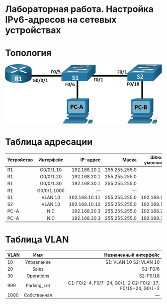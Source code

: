 # Лабораторная работа. Настройка IPv6-адресов на сетевых устройствах 

# Топология

![Image alt](https://github.com/giendo152/network-basic/blob/main/practice/pra6/1.png)
 
# Таблица адресации

| Устройство | Интерфейс	| IP-адрес	| Маска	| Шлюз по умолчанию |
| ---------------- |:------------------:| -----------------:|--------------:|------------: |
| R1               |	G0/0/1.10	| 192.168.10.1 |	255.255.255.0 |	— |
| R1               |	G0/0/1.20	| 192.168.20.1 |	255.255.255.0 |	— |
| R1               |	G0/0/1.30	| 192.168.30.1 |	255.255.255.0 |	— |
| R1               |	G0/0/1.1000	| — |	— |	— |
| S1 | VLAN 10	| 192.168.10.11	| 255.255.255.0	| 192.168.10.1 |
| S2 | VLAN 10	| 192.168.10.12	| 255.255.255.0	| 192.168.10.1 |
| PC-A |	NIC	| 192.168.20.3 |	255.255.255.0	| 192.168.20.1 |
| PC-A |	NIC	| 192.168.30.3 |	255.255.255.0	| 192.168.30.1 |

# Таблица VLAN

| VLAN | Имя	| Назначенный интерфейс	|
| ---------------- |:------------------:| -----------------:|
| 10               |	Управление	| S1: VLAN 10 S2: VLAN 10 |
| 20               |	Sales	| S1: F0/6 |	
| 30               |	Operations	| S2: F0/18 |	
| 999              |	Parking_Lot	| С1: F0/2-4, F0/7-24, G0/1-2 С2: F0/2-17, F0/19-24, G0/1-2 |	
| 1000               |	Собственная	| —  |	
